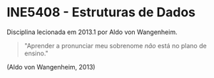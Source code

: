 INE5408 - Estruturas de Dados
=============================

Disciplina lecionada em 2013.1 por Aldo von Wangenheim.

> "Aprender a pronunciar meu sobrenome _não_ está no plano de ensino."

(Aldo von Wangenheim, 2013)
